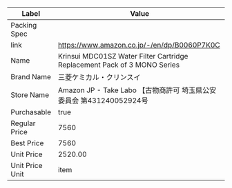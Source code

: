 | Label           | Value                                                                    |
| --------------- | ------------------------------------------------------------------------ |
| Packing Spec    |                                                                          |
| link            | https://www.amazon.co.jp/-/en/dp/B0060P7K0C                              |
| Name            | Krinsui MDC01SZ Water Filter Cartridge Replacement Pack of 3 MONO Series |
| Brand Name      | 三菱ケミカル・クリンスイ                                                             |
| Store Name      | Amazon JP - Take Labo 【古物商許可 埼玉県公安委員会 第431240052924号                     |
| Purchasable     | true                                                                     |
| Regular Price   | 7560                                                                     |
| Best Price      | 7560                                                                     |
| Unit Price      | 2520.00                                                                  |
| Unit Price Unit | item                                                                     |
